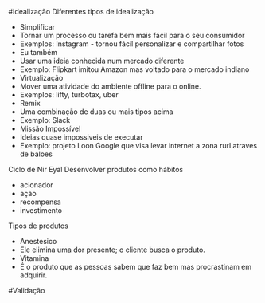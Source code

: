 #Idealização
Diferentes tipos de idealização
- Simplificar
 - Tornar um processo ou tarefa bem mais fácil para o seu consumidor
 - Exemplos: Instagram - tornou fácil personalizar e compartilhar fotos
- Eu também
 - Usar uma ideia conhecida num mercado diferente
 - Exemplo: Flipkart imitou Amazon mas voltado para o mercado indiano
- Virtualização
 - Mover uma atividade do ambiente offline para o online.
 - Exemplos: lifty, turbotax, uber
- Remix
 - Uma combinação de duas ou mais tipos acima
 - Exemplo: Slack
- Missão Impossível
 - Ideias quase impossiveis de executar
 - Exemplo: projeto Loon Google que visa levar internet a zona rurl atraves de baloes
 
Ciclo de Nir Eyal
Desenvolver produtos como hábitos
- acionador
- ação
- recompensa
- investimento

Tipos de produtos
- Anestesico
 - Ele elimina uma dor presente; o cliente busca o produto.
- Vitamina
 - É o produto que as pessoas sabem que faz bem mas procrastinam em adquirir.


#Validação
